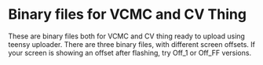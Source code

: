 # Binary files for VCMC and CV Thing
These are binary files both for VCMC and CV thing ready to upload using teensy uploader. 
There are three binary files, with different screen offsets. If your screen is showing an offset after flashing, try Off_1 or Off_FF versions.